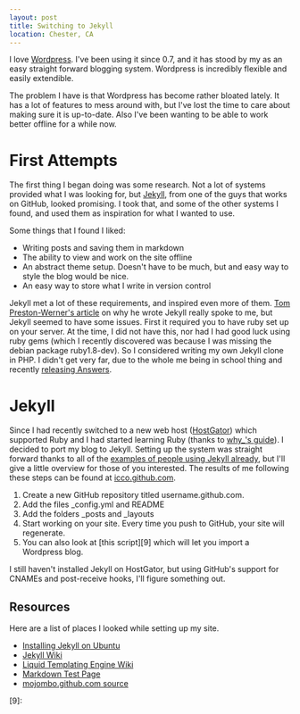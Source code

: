 ```yaml
---
layout: post
title: Switching to Jekyll
location: Chester, CA
---
```


I love [Wordpress][6]. I've been using it since 0.7, and it has stood by my as an easy straight forward blogging system. Wordpress is incredibly flexible and easily extendible. 

The problem I have is that Wordpress has become rather bloated lately. It has a lot of features to mess around with, but I've lost the time to care about making sure it is up-to-date. Also I've been wanting to be able to work better offline for a while now. 

# First Attempts

The first thing I began doing was some research. Not a lot of systems provided what I was looking for, but [Jekyll][5], from one of the guys that works on GitHub, looked promising. I took that, and some of the other systems I found, and used them as inspiration for what I wanted to use. 

Some things that I found I liked:

 * Writing posts and saving them in markdown
 * The ability to view and work on the site offline
 * An abstract theme setup. Doesn't have to be much, but and easy way to style the blog would be nice.
 * An easy way to store what I write in version control

Jekyll met a lot of these requirements, and inspired even more of them. [Tom Preston-Werner's article][1] on why he wrote Jekyll really spoke to me, but Jekyll seemed to have some issues. First it required you to have ruby set up on your server. At the time, I did not have this, nor had I had good luck using ruby gems (which I recently discovered was because I was missing the debian package ruby1.8-dev). So I considered writing my own Jekyll clone in PHP. I didn't get very far, due to the whole me being in school thing and recently [releasing Answers][2]. 

# Jekyll

Since I had recently switched to a new web host ([HostGator][3]) which supported Ruby and I had started learning Ruby (thanks to [why\_'s guide][4]).  I decided to port my blog to Jekyll. Setting up the system was straight forward thanks to all of the [examples of people using Jekyll already][7], but I'll give a little overview for those of you interested. The results of me following these steps can be found at [icco.github.com][8]. 

 1. Create a new GitHub repository titled username.github.com.
 2. Add the files \_config.yml and README
 3. Add the folders \_posts and \_layouts
 4. Start working on your site. Every time you push to GitHub, your site will regenerate.
 5. You can also look at [this script][9] which will let you import a Wordpress blog.

I still haven't installed Jekyll on HostGator, but using GitHub's support for CNAMEs and post-receive hooks, I'll figure something out.

## Resources

Here are a list of places I looked while setting up my site.

 * [Installing Jekyll on Ubuntu](http://blog.favrik.com/2009/03/02/installing-jekyll-on-ubuntu-8-10/)
 * [Jekyll Wiki](http://wiki.github.com/mojombo/jekyll)
 * [Liquid Templating Engine Wiki](http://wiki.github.com/tobi/liquid)
 * [Markdown Test Page](http://daringfireball.net/projects/markdown/dingus)
 * [mojombo.github.com source](http://github.com/mojombo/mojombo.github.com)

 [1]: http://tom.preston-werner.com/2008/11/17/blogging-like-a-hacker.html
 [2]: http://www.crunchgear.com/2009/11/24/ifixit-answers-do-not-return-product-to-store/
 [3]: http://www.hostgator.com/
 [4]: http://mislav.uniqpath.com/poignant-guide/
 [5]: http://github.com/mojombo/jekyll
 [6]: http://wordpress.org/
 [7]: http://wiki.github.com/mojombo/jekyll/sites "Jekyll Sites"
 [8]: http://icco.github.com
 [9]: 

